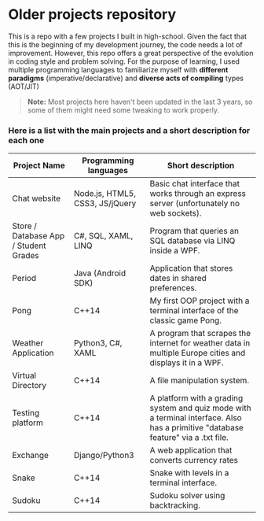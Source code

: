 ﻿# Older projects repository
This is a repo with a few projects I built in high-school. Given the fact that this is the beginning of my development journey, the code needs a lot of improvement. However, this repo offers a great perspective of the evolution in coding style and problem solving. 
For the purpose of learning, I used multiple programming languages to familiarize myself with **different paradigms** (imperative/declarative) and **diverse acts of compiling** types (AOT/JIT)
> **Note:**  Most projects here haven't been updated in the last 3 years, so some of them might need some tweaking to work properly. 

### Here is a list with the main projects and a short description for each one
|Project Name    |Programming languages          |Short description            |
|----------------|-------------------------------|-----------------------------|
|Chat website    |   Node.js, HTML5, CSS3, JS/jQuery | Basic chat interface that works through an express server (unfortunately no web sockets).|
|Store / Database App / Student Grades    |C#, SQL, XAML, LINQ            |Program that queries an SQL database via LINQ inside a WPF.            |
|Period          |Java (Android SDK)|Application that stores dates in shared preferences.|
|Pong| C++14 | My first OOP project with a terminal interface of the classic game Pong.|
|Weather Application| Python3, C#, XAML | A program that scrapes the internet for weather data in multiple Europe cities and displays it in a WPF. |
|Virtual Directory| C++14| A file manipulation system.|
|Testing platform|C++14|A platform with a grading system and quiz mode with a terminal interface. Also has a primitive "database feature" via a .txt file.|
|Exchange|Django/Python3|A web application that converts currency rates|
|Snake|C++14|Snake with levels in a terminal interface.|
|Sudoku|C++14|Sudoku solver using backtracking.|
